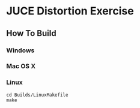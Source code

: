 # JUCE Distortion Exercise

## How To Build

### Windows

### Mac OS X

### Linux

```
cd Builds/LinuxMakefile
make
```